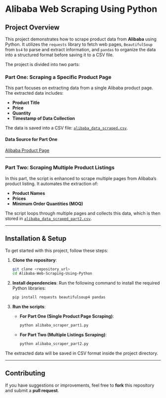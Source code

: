# **Alibaba Web Scraping Using Python**

## **Project Overview**

This project demonstrates how to scrape product data from **Alibaba** using Python. It utilizes the `requests` library to fetch web pages, `BeautifulSoup` from `bs4` to parse and extract information, and `pandas` to organize the data into a structured format before saving it to a CSV file.

The project is divided into two parts:

### **Part One: Scraping a Specific Product Page**
This part focuses on extracting data from a single Alibaba product page. The extracted data includes:
- **Product Title**
- **Price**
- **Quantity**
- **Timestamp of Data Collection**

The data is saved into a CSV file: [`alibaba_data_scraped.csv`](https://github.com/ayaelsaoudi1/Alibaba-Web-Scraping-Using-Python/blob/main/alibaba_data_scraped.csv).

#### **Data Source for Part One**
[Alibaba Product Page](https://www.alibaba.com/product-detail/MereSports-Men-s-100-Merino-Wool_1601352569953.html?spm=a2700.galleryofferlist.p_offer.d_image.f0d313a0eX1fnF&s=p)

---

### **Part Two: Scraping Multiple Product Listings**
In this part, the script is enhanced to scrape multiple pages from Alibaba’s product listing. It automates the extraction of:
- **Product Names**
- **Prices**
- **Minimum Order Quantities (MOQ)**

The script loops through multiple pages and collects this data, which is then stored in [`alibaba_data_scraped_part2.csv`](https://github.com/ayaelsaoudi1/Alibaba-Web-Scraping-Using-Python/blob/main/alibaba_data_scraped_part2.csv).

---

## **Installation & Setup**

To get started with this project, follow these steps:

1. **Clone the repository**:
   ```bash
   git clone <repository_url>
   cd Alibaba-Web-Scraping-Using-Python
   ```

2. **Install dependencies**:
   Run the following command to install the required Python libraries:
   ```bash
   pip install requests beautifulsoup4 pandas
   ```

3. **Run the scripts**:
   - **For Part One (Single Product Page Scraping)**:
     ```bash
     python alibaba_scraper_part1.py
     ```
   - **For Part Two (Multiple Listings Scraping)**:
     ```bash
     python alibaba_scraper_part2.py
     ```

The extracted data will be saved in CSV format inside the project directory.

---

## **Contributing**
If you have suggestions or improvements, feel free to **fork** this repository and submit a **pull request**.


